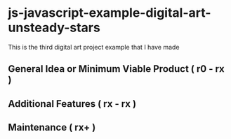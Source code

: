 # js-javascript-example-digital-art-unsteady-stars

This is the third digital art project example that I have made


## General Idea or Minimum Viable Product ( r0 - rx )

## Additional Features ( rx - rx )

## Maintenance ( rx+ )




